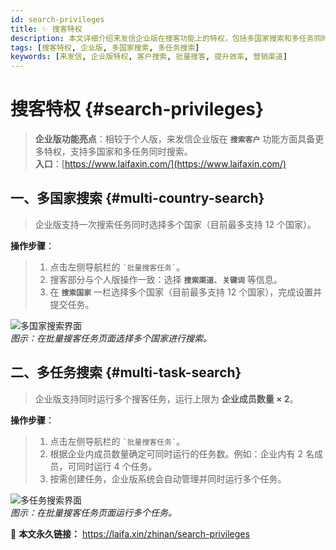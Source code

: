 ```yaml
---
id: search-privileges
title: ✨ 搜客特权
description: 本文详细介绍来发信企业版在搜客功能上的特权，包括多国家搜索和多任务同时运行功能。通过企业版，用户可同时搜索多个国家和运行多任务，显著提升搜索效率，拓展营销渠道。
tags: [搜客特权, 企业版, 多国家搜索, 多任务搜索]
keywords: [来发信, 企业版特权, 客户搜索, 批量搜客, 提升效率, 营销渠道]
---
```


# 搜客特权 {#search-privileges}

> **企业版功能亮点**：相较于个人版，来发信企业版在 **`搜索客户`** 功能方面具备更多特权，支持多国家和多任务同时搜索。  
> **入口**：[https://www.laifaxin.com/](https://www.laifaxin.com/)

## 一、多国家搜索 {#multi-country-search}
> 企业版支持一次搜索任务同时选择多个国家（目前最多支持 12 个国家）。

**操作步骤**：
> 1. 点击左侧导航栏的 `` `批量搜客任务` ``。  
> 2. 搜客部分与个人版操作一致：选择 **`搜索渠道`**、**`关键词`** 等信息。  
> 3. 在 **`搜索国家`** 一栏选择多个国家（目前最多支持 12 个国家），完成设置并提交任务。

![多国家搜索界面](https://cos.files.maozhishi.com/data/web/web-files/img/1733399480690.png)  
_图示：在批量搜客任务页面选择多个国家进行搜索。_

## 二、多任务搜索 {#multi-task-search}
> 企业版支持同时运行多个搜客任务，运行上限为 **企业成员数量 × 2**。

**操作步骤**：
> 1. 点击左侧导航栏的 `` `批量搜客任务` ``。  
> 2. 根据企业内成员数量确定可同时运行的任务数。例如：企业内有 2 名成员，可同时运行 4 个任务。  
> 3. 按需创建任务，企业版系统会自动管理并同时运行多个任务。

![多任务搜索界面](https://cos.files.maozhishi.com/data/web/web-files/img/1733399480695.png)  
_图示：在批量搜客任务页面运行多个任务。_

🔗 **本文永久链接：** https://laifa.xin/zhinan/search-privileges

<!--@include: ../parts/document-signature.md-->
